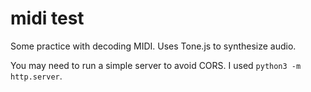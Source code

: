 # midi test

Some practice with decoding MIDI. Uses Tone.js to synthesize audio.

You may need to run a simple server to avoid CORS. I used `python3 -m http.server`.
